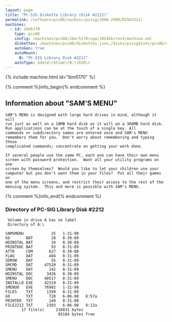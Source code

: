 ```yaml
---
layout: page
title: "PC-SIG Diskette Library (Disk #2212)"
permalink: /software/pcx86/sw/misc/pcsig/2000-2999/DISK2212/
machines:
  - id: ibm5170
    type: pcx86
    config: /machines/pcx86/ibm/5170/cga/1024kb/rev3/machine.xml
    diskettes: /machines/pcx86/diskettes.json,/disks/pcsigdisks/pcx86/diskettes.json
    autoGen: true
    autoMount:
      B: "PC-SIG Library Disk #2212"
    autoType: $date\r$time\rB:\rDIR\r
---
```


{% include machine.html id="ibm5170" %}

{% comment %}info_begin{% endcomment %}

## Information about "SAM'S MENU"

    SAM'S MENU is designed with large hard drives in mind, although it will
    run just as well on a 10MB hard disk as it will on a 360MB hard disk.
    Run applications can be at the touch of a single key. All
    commands or subdirectory names are entered once and SAM's MENU
    remembers them for you.  Don't worry about remembering and typing those
    complicated commands; concentrate on getting your work done.
    
    If several people use the same PC, each one can have their own menu
    screen with password protection.  Want all your utility programs on one
    screen by themselves?  Would you like to let your children use your
    computer but you don't want them in your files?  Put all their games on
    one of the menu screens, and restrict their access to the rest of the
    menuing system.  This and more is possible with SAM's MENU.
{% comment %}info_end{% endcomment %}


### Directory of PC-SIG Library Disk #2212

     Volume in drive A has no label
     Directory of A:\

    SAMSMENU            25   1-31-90
    GO       BAT        28   8-30-89
    HDINSTAL BAT        34   8-30-89
    PRINTDOC BAT        93   8-31-89
    ATTR     COM       627   8-30-88
    FLAG     DAT       484   8-31-89
    SDROW    DAT        55   8-31-89
    SMCMD    DAT     47520   8-31-89
    SMENU    DAT       142   8-31-89
    HDINSTAL DOC      3426   8-30-89
    SMENU    DOC     40517   8-31-89
    INSTALL0 EXE     42319   8-31-89
    SMENU0   EXE     76982   1-31-90
    FILES    TXT      1399   8-31-89
    GO       TXT       728   6-06-90   8:57a
    PRINTER  TXT       149   8-31-89
    FILE2212 TXT      2303   6-06-90   9:12a
           17 file(s)     216831 bytes
                           93184 bytes free
